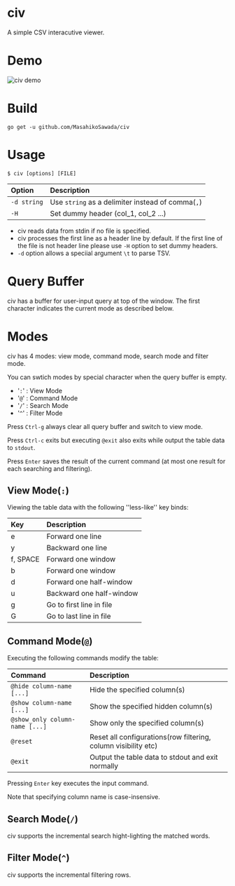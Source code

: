 # civ

A simple CSV interacutive viewer.

# Demo

![civ demo](https://github.com/MasahikoSawada/masahikosawada.github.io/raw/master/images/civ.gif)

# Build

```
go get -u github.com/MasahikoSawada/civ
```

# Usage

```
$ civ [options] [FILE]
```

| Option      | Description                                       |
|:------------|:--------------------------------------------------|
| `-d string` | Use `string` as a delimiter instead of comma(`,`) |
|`-H`         | Set dummy header (col_1, col_2 ...)|

* civ reads data from stdin if no file is specified.
* civ processes the first line as a header line by default. If the first line of the file is not header line please use `-H` option to set dummy headers.
* `-d` option allows a speciial argument `\t` to parse TSV.

# Query Buffer

civ has a buffer for user-input query at top of the window. The first character indicates the current mode as described below.

# Modes

civ has 4 modes: view mode, command mode, search mode and filter mode.

You can swtich modes by special character when the query buffer is empty.

* '`:`' : View Mode
* '`@`' : Command Mode
* '`/`' : Search Mode
* '`^`' : Filter Mode

Press `Ctrl-g` always clear all query buffer and switch to view mode.

Press `Ctrl-c` exits but executing `@exit` also exits while output the table data to `stdout`.

Press `Enter` saves the result of the current command (at most one result for each searching and filtering).

## View Mode(`:`)

Viewing the table data with the following ''less-like'' key binds:

|Key|Description|
|:---|:-----------|
|e|Forward one line|
|y|Backward one line|
|f, SPACE|Forward one window|
|b|Forward one window|
|d|Forward one half-window|
|u|Backward one half-window|
|g|Go to first line in file|
|G|Go to last line in file|

## Command Mode(`@`)

Executing the following commands modify the table:

|Command|Description|
|:------|:----------|
|`@hide column-name [...]`|Hide the specified column(s)|
|`@show column-name [...]`|Show the specified hidden column(s)|
|`@show_only column-name [...]`|Show only the specified column(s)|
|`@reset`|Reset all configurations(row filtering, column visibility etc)|
|`@exit`|Output the table data to stdout and exit normally|

Pressing `Enter` key executes the input command.

Note that specifying column name is case-insensive.

## Search Mode(`/`)

civ supports the incremental search hight-lighting the matched words.

## Filter Mode(`^`)

civ supports the incremental filtering rows.
